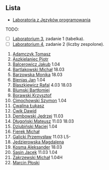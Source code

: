 ## Lista

* [Laboratoria z Języków programowania](https://inf.ug.edu.pl/~stefan/Dydaktyka/JezProg/Slajdy/index.html#lab)

TODO:

* [ ] [Laboratorium 3](https://inf.ug.edu.pl/~stefan/Dydaktyka/JezProg/Slajdy/Labs03), zadanie 1 (tabelka).
* [ ] [Laboratorium 4](https://inf.ug.edu.pl/~stefan/Dydaktyka/JezProg/Slajdy/Labs04/), zadanie 2 (liczby zespolone).

<!--
```
1. [Nazwisko Imię](link do publicznego repo na _github.com_, _bitbucket.com_, _gitlab.com_)
```
-->

1. [Adamczyk Tomasz](https://github.com/tadamczyk/LabC_II)
1. [Aszkielaniec Piotr](https://github.com/readher/LabInf2016)
1. [Balcerowicz Jakub](https://github.com/JakubBalcerowicz/labc2016.git) 1.04
1. [Bartlakowski Michał](https://github.com/Em-jey/JProg.git) 18.03
1. [Barzowska Monika](https://github.com/gitmika/jprog.git) 18.03
1. [Bienias Jan](https://github.com/Hergroth/C) 1.04
1. [Blaszkiewicz Rafal](https://github.com/blaszczek/RepoLaby) 4.03 18.03
1. [Blumski Bartłomiej](https://github.com/BatlomBlu/Laboratorium-2016-2017)
1. [Borawski Krzysztof](https://github.com/Msegun/labc01.git)
1. [Cimochowski Szymon](https://github.com/realokers/Laboratorium2016.git) 1.04
1. [Cwalina Łukasz](https://github.com/lcwalina/JProg)
1. [Ćwik Dawid](https://github.com/dcwik96/labc.git)
1. [Dembowski Jędrzej](https://github.com/jentszej/RepDoJezProg) 11.03
1. [Długoński Mateusz](https://github.com/mdlugonski/jp) 11.03 18.03
1. [Dziubiński Maciej](https://github.com/mdziub/JezykiProg) 1.04
1. [Fierek Michał](https://github.com/mfierek2/labcx)
1. [Galicki Przemysław](https://github.com/jampapuga/jpcGalicki) 11.03 L5-
1. [Jędzierowska Magdalena](https://github.com/MagdalenaJedzierowska/JezProg)
1. [Kosma Aleksander](https://github.com/olekkosma/Lab2016) 18.03
1. [Sasin Jacek](https://github.com/jsasin/jprogramowania) 11.03 1.04
1. [Zakrzewski Michał](https://github.com/Zakrzak30/labx) 1.04H
1. [Marcin Płoski](https://github.com/marcinploski/jez_prog)

<!--
1. [Bieńkowski Miłosz](https://github.com/milekb/Laboratorium-2016-2017.git) 11.03 18.03 1.04
1. [Dusza Adrian](https://github.com/Aderrro/labc) 4.03 11.03 1.04
-->
